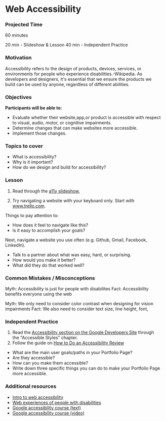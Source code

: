 # Web Accessibility

### Projected Time
60 minutes

20 min - Slideshow & Lesson
40 min - Independent Practice

### Motivation
Accessibility refers to the design of products, devices, services, or environments for people who experience disabilities.-Wikipedia. As developers and designers, it's essential that we ensure the products we build can be used by anyone, regardless of different abilities.

### Objectives
**Participants will be able to:**
- Evaluate whether their website,app,or product is accessible with respect to visual, audio, motor, or cognitive impairments.
- Determine changes that can make websites more accessible.
- Implement those changes.

### Topics to cover
- What is accessibility?
- Why is it important?
- How do we design and build for accessibility?

### Lesson

1. Read through the [a11y slideshow.](https://docs.google.com/presentation/d/13ROF6Eq4sQwUMFOwDYQPxvCw-vhz5A-Q5gACalNXQyU/edit?usp=sharing)

2. Try navigating a website with your keyboard only.
Start with www.trello.com. 

Things to pay attention to:
- How does it feel to navigate like this?
- Is it easy to accomplish your goals?

Next, navigate a website you use often (e.g. Github, Gmail, Facebook, LinkedIn).
- Talk to a partner about what was easy, hard, or surprising.
- How would you make it better?
- What did they do that worked well?

### Common Mistakes / Misconceptions

Myth: Accessibility is just for people with disabilites
Fact: Accessibility benefits everyone using the web

Myth: We only need to consider color contrast when designing for vision impairments 
Fact: We also need to consider text size, line height, font,

### Independent Practice
1. Read the [Accessibility section on the Google Developers Site](https://developers.google.com/web/fundamentals/accessibility/) through the "Accessible Styles" chapter.
2. Follow the guide on [How to Do an Accessibility Review](https://developers.google.com/web/fundamentals/accessibility/how-to-review)
- What are the main user goals/paths in your Portfolio Page?
- Are they accessible?
- How can you make them accessible?
- Write down three specific things you can do to make your Portfolio Page more accessible.

### Additional resources

- [Intro to web accessibility](https://www.creativebloq.com/netmag/simple-introduction-web-accessibility-7116888)
- [Web experiences of people with disabilities](https://webaim.org/intro/#people)
- [Google accessibility course (text)](https://developers.google.com/web/fundamentals/accessibility/) 
- [Google accessibility course (video)](https://www.udacity.com/course/web-accessibility--ud891)

